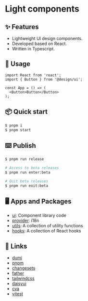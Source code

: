 # Light components

## ✨ Features
- Lightweight UI design components.
- Developed based on React.
- Written in Typescript.

## 🔨 Usage
```tsx
import React from 'react';
import { Button } from '@design/ui';

const App = () => (
  <Button>Button</Button>
);
```

## 📦 Quick start

```bash
$ pnpm i
$ pnpm start
```

## ⌨️ Publish

```bash
$ pnpm run release

# Access to beta releases
$ pnpm run enter:beta

# Quit beta releases
$ pnpm run exit:beta
```

## 🖥 Apps and Packages
- [ui](packages%2Fui): Component library code
- [provider](packages%2Fprovider): i18n
- [utils](packages%2Futils): A collection of utility functions
- [hooks](packages%2Futils): A collection of React hooks

## 🔗 Links

- [dumi](https://d.umijs.org/)
- [pnpm](https://pnpm.io/)
- [changesets](https://github.com/changesets/changesets)
- [father](https://github.com/umijs/father)
- [tailwindcss](https://tailwindcss.com/)
- [daisyui](https://daisyui.com/)
- [cva](https://cva.style/)
- [vitest](https://cn.vitest.dev/)
